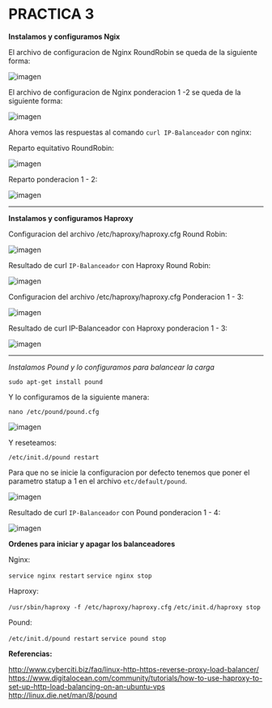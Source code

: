 

# **PRACTICA 3**

**Instalamos y configuramos Ngix**

El archivo de configuracion de Nginx RoundRobin se queda de la siguiente forma:

![imagen](https://github.com/AlejandroRP/swap1516/blob/master/Practica3/Imagenes/3-1-1%20Configuracion%20NGINX%20RoundRobin.JPG)

El archivo de configuracion de Nginx ponderacion 1 -2 se queda de la siguiente forma:

![imagen](https://github.com/AlejandroRP/swap1516/blob/master/Practica3/Imagenes/3-1-3%20Configuracion%20NGINX%20ponderacion.JPG)

Ahora vemos las respuestas al comando `curl IP-Balanceador` con nginx: 

Reparto equitativo RoundRobin:

![imagen](https://github.com/AlejandroRP/swap1516/blob/master/Practica3/Imagenes/3-1-2%20Funcionamiento%20NGINX%20RoundRobin.JPG)

Reparto ponderacion 1 - 2:

![imagen](https://github.com/AlejandroRP/swap1516/blob/master/Practica3/Imagenes/3-1-4%20Funcionamiento%20NGINX%20ponderacion.JPG)

-------------------------

**Instalamos y configuramos Haproxy**

Configuracion del archivo /etc/haproxy/haproxy.cfg Round Robin:

![imagen](https://github.com/AlejandroRP/swap1516/blob/master/Practica3/Imagenes/3-2-1%20Configuracion%20HAPROXY%20RoundRobin.JPG)

Resultado de curl `IP-Balanceador` con Haproxy Round Robin:

![imagen](https://github.com/AlejandroRP/swap1516/blob/master/Practica3/Imagenes/3-2-2%20Funcionamiento%20HAPROXY%20RoundRobin.JPG)

Configuracion del archivo /etc/haproxy/haproxy.cfg Ponderacion 1 - 3:

![imagen](https://github.com/AlejandroRP/swap1516/blob/master/Practica3/Imagenes/3-2-3%20Configuracion%20HAPROXY%20ponderacion.JPG)

Resultado de curl IP-Balanceador con Haproxy ponderacion 1 - 3:

![imagen](https://github.com/AlejandroRP/swap1516/blob/master/Practica3/Imagenes/3-2-4%20Funcionamiento%20HAPROXY%20ponderacion.JPG)

-------------------------

*Instalamos Pound y lo configuramos para balancear la carga*

`sudo apt-get install pound`

Y lo configuramos de la siguiente manera:

`nano /etc/pound/pound.cfg`

![imagen](https://github.com/AlejandroRP/swap1516/blob/master/Practica3/Imagenes/3-3-1%20Configuracion%20POUND%20prioridades.JPG)

Y reseteamos:

`/etc/init.d/pound restart`

Para que no se inicie la configuracion por defecto tenemos que poner el parametro statup a 1 en el archivo `etc/default/pound`.

![imagen](https://github.com/AlejandroRP/swap1516/blob/master/Practica3/Imagenes/3-3-2%20Modificar%20startup%3D1.JPG)

Resultado de curl `IP-Balanceador` con Pound ponderacion 1 - 4:

![imagen](https://github.com/AlejandroRP/swap1516/blob/master/Practica3/Imagenes/3-3-3%20Funcionamiento%20POUND%20prioridades.JPG)

**Ordenes para iniciar y apagar los balanceadores**

Nginx:

`service nginx restart`
`service nginx stop`

Haproxy:

`/usr/sbin/haproxy -f /etc/haproxy/haproxy.cfg`
`/etc/init.d/haproxy stop`

Pound:

`/etc/init.d/pound restart`
`service pound stop`


**Referencias:**

http://www.cyberciti.biz/faq/linux-http-https-reverse-proxy-load-balancer/
https://www.digitalocean.com/community/tutorials/how-to-use-haproxy-to-set-up-http-load-balancing-on-an-ubuntu-vps
http://linux.die.net/man/8/pound


